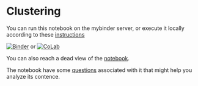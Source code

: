 # Clustering

You can run this notebook on the mybinder server, or execute it locally according to these [instructions](../readme.md)

[![Binder](https://mybinder.org/badge_logo.svg)](https://mybinder.org/v2/gh/statisticalbiotechnology/cb2030/master?filepath=nb%2Fclustering%2Fcluster_brca.ipynb) or [![CoLab](https://colab.research.google.com/assets/colab-badge.svg)](https://colab.research.google.com/github/statisticalbiotechnology/cb2030/blob/master/nb/clustering/cluster_brca.ipynb)

You can also reach a dead view of the [notebook](https://nbviewer.jupyter.org/github/statisticalbiotechnology/cb2030/blob/master/nb/clustering/cluster_brca.ipynb).

The notebook have some [questions](questions.md) associated with it that might help you analyze its contence.
